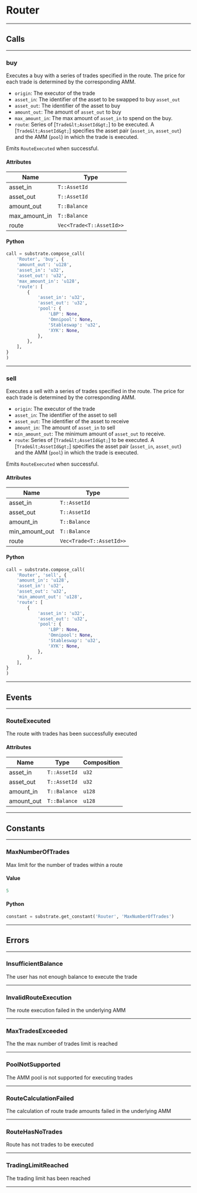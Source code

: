 
# Router

---------
## Calls

---------
### buy
Executes a buy with a series of trades specified in the route.
The price for each trade is determined by the corresponding AMM.

- `origin`: The executor of the trade
- `asset_in`: The identifier of the asset to be swapped to buy `asset_out`
- `asset_out`: The identifier of the asset to buy
- `amount_out`: The amount of `asset_out` to buy
- `max_amount_in`: The max amount of `asset_in` to spend on the buy.
- `route`: Series of [`Trade&lt;AssetId&gt;`] to be executed. A [`Trade&lt;AssetId&gt;`] specifies the asset pair (`asset_in`, `asset_out`) and the AMM (`pool`) in which the trade is executed.

Emits `RouteExecuted` when successful.
#### Attributes
| Name | Type |
| -------- | -------- | 
| asset_in | `T::AssetId` | 
| asset_out | `T::AssetId` | 
| amount_out | `T::Balance` | 
| max_amount_in | `T::Balance` | 
| route | `Vec<Trade<T::AssetId>>` | 

#### Python
```python
call = substrate.compose_call(
    'Router', 'buy', {
    'amount_out': 'u128',
    'asset_in': 'u32',
    'asset_out': 'u32',
    'max_amount_in': 'u128',
    'route': [
        {
            'asset_in': 'u32',
            'asset_out': 'u32',
            'pool': {
                'LBP': None,
                'Omnipool': None,
                'Stableswap': 'u32',
                'XYK': None,
            },
        },
    ],
}
)
```

---------
### sell
Executes a sell with a series of trades specified in the route.
The price for each trade is determined by the corresponding AMM.

- `origin`: The executor of the trade
- `asset_in`: The identifier of the asset to sell
- `asset_out`: The identifier of the asset to receive
- `amount_in`: The amount of `asset_in` to sell
- `min_amount_out`: The minimum amount of `asset_out` to receive.
- `route`: Series of [`Trade&lt;AssetId&gt;`] to be executed. A [`Trade&lt;AssetId&gt;`] specifies the asset pair (`asset_in`, `asset_out`) and the AMM (`pool`) in which the trade is executed.

Emits `RouteExecuted` when successful.
#### Attributes
| Name | Type |
| -------- | -------- | 
| asset_in | `T::AssetId` | 
| asset_out | `T::AssetId` | 
| amount_in | `T::Balance` | 
| min_amount_out | `T::Balance` | 
| route | `Vec<Trade<T::AssetId>>` | 

#### Python
```python
call = substrate.compose_call(
    'Router', 'sell', {
    'amount_in': 'u128',
    'asset_in': 'u32',
    'asset_out': 'u32',
    'min_amount_out': 'u128',
    'route': [
        {
            'asset_in': 'u32',
            'asset_out': 'u32',
            'pool': {
                'LBP': None,
                'Omnipool': None,
                'Stableswap': 'u32',
                'XYK': None,
            },
        },
    ],
}
)
```

---------
## Events

---------
### RouteExecuted
The route with trades has been successfully executed
#### Attributes
| Name | Type | Composition
| -------- | -------- | -------- |
| asset_in | `T::AssetId` | ```u32```
| asset_out | `T::AssetId` | ```u32```
| amount_in | `T::Balance` | ```u128```
| amount_out | `T::Balance` | ```u128```

---------
## Constants

---------
### MaxNumberOfTrades
 Max limit for the number of trades within a route
#### Value
```python
5
```
#### Python
```python
constant = substrate.get_constant('Router', 'MaxNumberOfTrades')
```
---------
## Errors

---------
### InsufficientBalance
The user has not enough balance to execute the trade

---------
### InvalidRouteExecution
The route execution failed in the underlying AMM

---------
### MaxTradesExceeded
The the max number of trades limit is reached

---------
### PoolNotSupported
The AMM pool is not supported for executing trades

---------
### RouteCalculationFailed
The calculation of route trade amounts failed in the underlying AMM

---------
### RouteHasNoTrades
Route has not trades to be executed

---------
### TradingLimitReached
The trading limit has been reached

---------